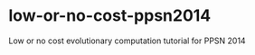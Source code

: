 low-or-no-cost-ppsn2014
=======================

Low or no cost evolutionary computation tutorial for PPSN 2014
